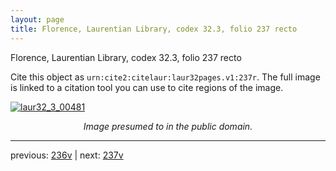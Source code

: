 ```yaml
---
layout: page
title: Florence, Laurentian Library, codex 32.3, folio 237 recto
---
```


Florence, Laurentian Library, codex 32.3, folio 237 recto

Cite this object as `urn:cite2:citelaur:laur32pages.v1:237r`.  The full image is linked to a citation tool you can use to cite regions of the image.

[![laur32_3_00481](http://www.homermultitext.org/iipsrv?IIIF=/project/homer/pyramidal/deepzoom/citelaur/laur32imgs/v1/laur32_3_00481.tif/full/800,/0/default.jpg)](http://www.homermultitext.org/ict2/?urn=urn:cite2:citelaur:laur32imgs.v1:laur32_3_00481) 

<p style="text-align: center; font-style: italic;">Image presumed to in the public domain.</p>

---

previous: [236v](../236v/) | next: [237v](../237v/)